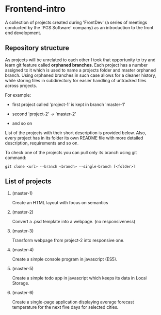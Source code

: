 # Frontend-intro

A collection of projects created during 'FrontDev' (a series of meetings conducted by the 'PGS Software' company) as an introduction to the front end development.

## Repository structure

As projects will be unrelated to each other I took that opportunity to try and learn git feature called **orphaned branches**. Each project has a number assigned to it which is used to name a projects folder and master orphaned branch. Using orphaned branches in such case allows for a cleaner history, while storing files in subdirectory for easier handling of untracked files across projects.

For example:

* first project called 'project-1' is kept in branch 'master-1'

* second 'project-2' -> 'master-2'

* and so on

List of the projects with their short description is provided below. Also, every project has in its folder its own README file with more detailed description, requirements and so on.

To check one of the projects you can pull only its branch using git command:

```
git clone <url> --branch <branch> --single-branch [<folder>]
```

## List of projects

1. (master-1)

   Create an HTML layout with focus on semantics

2. (master-2)

   Convert a .psd template into a webpage. (no responsiveness)

3. (master-3)

   Transform webpage from project-2 into responsive one.

4. (master-4)

   Create a simple console program in javascript (ES5).

5. (master-5)

   Create a simple todo app in javascript which keeps its data in Local Storage.

6. (master-6)

   Create a single-page application displaying average forecast temperature for the next five days for selected cities.